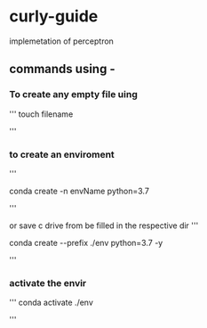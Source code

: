 # curly-guide
implemetation of perceptron


## commands using -
### To create any empty file uing 

'''
touch filename

'''

### to create an enviroment 

'''

conda create -n envName python=3.7

'''

or save c drive from be filled in the respective dir 
''' 

conda create --prefix ./env python=3.7 -y

'''

### activate the envir

'''
conda activate ./env

'''